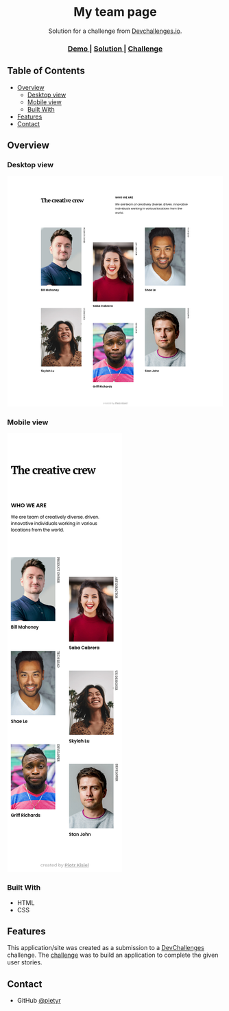 <!-- Please update value in the {}  -->

<h1 align="center">My team page</h1>

<div align="center">
   Solution for a challenge from  <a href="http://devchallenges.io" target="_blank">Devchallenges.io</a>.
</div>

<div align="center">
  <h3>
    <a href="https://pietyr.github.io/my-team-page/">
      Demo
    </a>
    <span> | </span>
    <a href="https://github.com/pietyr/my-team-page">
      Solution
    </a>
    <span> | </span>
    <a href="https://devchallenges.io/challenges/hhmesazsqgKXrTkYkt0U">
      Challenge
    </a>
  </h3>
</div>

<!-- TABLE OF CONTENTS -->

## Table of Contents

-   [Overview](#overview)
    -   [Desktop view](#desktop-view)
    -   [Mobile view](#mobile-view)
    -   [Built With](#built-with)
-   [Features](#features)
-   [Contact](#contact)

<!-- OVERVIEW -->

## Overview

### Desktop view

![screenshot](./images/screenshot-desktop.png)

### Mobile view

![screenshot](./images/screenshot-mobile.png)

### Built With

<!-- This section should list any major frameworks that you built your project using. Here are a few examples.-->

-   HTML
-   CSS

## Features

<!-- List the features of your application or follow the template. Don't share the figma file here :) -->

This application/site was created as a submission to a [DevChallenges](https://devchallenges.io/challenges) challenge. The [challenge](https://devchallenges.io/challenges/hhmesazsqgKXrTkYkt0U) was to build an application to complete the given user stories.

## Contact

-   GitHub [@pietyr](https://github.com/pietyr)
